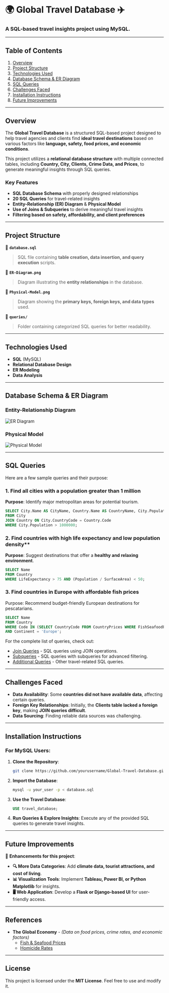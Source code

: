 # 🌍 **Global Travel Database** ✈️

### A SQL-based travel insights project using MySQL.

---

## Table of Contents
1. [Overview](#overview)
2. [Project Structure](#project-structure)
3. [Technologies Used](#technologies-used)
4. [Database Schema & ER Diagram](#database-schema--er-diagram)
5. [SQL Queries](#sql-queries)
6. [Challenges Faced](#challenges-faced)
7. [Installation Instructions](#installation-instructions)
8. [Future Improvements](#future-improvements)

---

## Overview

The **Global Travel Database** is a structured SQL-based project designed to help travel agencies and clients find **ideal travel destinations** based on various factors like **language, safety, food prices, and economic conditions**. 

This project utilizes a **relational database structure** with multiple connected tables, including **Country, City, Clients, Crime Data, and Prices**, to generate meaningful insights through SQL queries.

### **Key Features**
- **SQL Database Schema** with properly designed relationships
- **20 SQL Queries** for travel-related insights
- **Entity-Relationship (ER) Diagram** & **Physical Model**
- **Use of Joins & Subqueries** to derive meaningful travel insights
- **Filtering based on safety, affordability, and client preferences**

---

## Project Structure
📁 **`database.sql`**  
> SQL file containing **table creation, data insertion, and query execution** scripts.

📁 **`ER-Diagram.png`**  
> Diagram illustrating the **entity relationships** in the database.

📁 **`Physical-Model.png`**  
> Diagram showing the **primary keys, foreign keys, and data types** used.

📁 **`queries/`**  
> Folder containing categorized SQL queries for better readability.
> 
---

## **Technologies Used**
- **SQL** (MySQL)
- **Relational Database Design**
- **ER Modeling**
- **Data Analysis**

---

## **Database Schema & ER Diagram**
### **Entity-Relationship Diagram**
![ER Diagram](ER-Diagram.jpg)

### **Physical Model**
![Physical Model](Physical-Model.png)

---

## **SQL Queries**
Here are a few sample queries and their purpose:

### **1. Find all cities with a population greater than 1 million**
**Purpose**: Identify major metropolitan areas for potential tourism.
```sql
SELECT City.Name AS CityName, Country.Name AS CountryName, City.Population
FROM City
JOIN Country ON City.CountryCode = Country.Code
WHERE City.Population > 1000000;
```

### 2. Find countries with high life expectancy and low population density**
**Purpose**: Suggest destinations that offer a **healthy and relaxing environment**.
```sql
SELECT Name
FROM Country
WHERE LifeExpectancy > 75 AND (Population / SurfaceArea) < 50;
```

### 3. Find countries in Europe with affordable fish prices
Purpose: Recommend budget-friendly European destinations for pescatarians.
```sql
SELECT Name
FROM Country
WHERE Code IN (SELECT CountryCode FROM CountryPrices WHERE FishSeafoodPrice < 100) 
AND Continent = 'Europe';
```


For the complete list of queries, check out:

- [Join Queries](queries/join-queries.sql) - SQL queries using JOIN operations.
- [Subqueries](queries/subqueries.sql) - SQL queries with subqueries for advanced filtering.
- [Additional Queries](queries/additional-queries.sql) - Other travel-related SQL queries.

---

## Challenges Faced
- **Data Availability**: Some **countries did not have available data**, affecting certain queries.
- **Foreign Key Relationships**: Initially, the **Clients table lacked a foreign key**, making **JOIN queries difficult**.
- **Data Sourcing**: Finding reliable data sources was challenging.

---

## **Installation Instructions**

### **For MySQL Users:**
1. **Clone the Repository**:
   ```bash
   git clone https://github.com/yourusername/Global-Travel-Database.git
   ```
2. **Import the Database**:
   ```bash
   mysql -u your_user -p < database.sql
   ```
3. **Use the Travel Database**:
   ```sql
   USE travel_database;
   ```
4. **Run Queries & Explore Insights**:
   Execute any of the provided SQL queries to generate travel insights.

---

## **Future Improvements**
🚀 **Enhancements for this project**:
- **🔍 More Data Categories**: Add **climate data, tourist attractions, and cost of living**.
- **📊 Visualization Tools**: Implement **Tableau, Power BI, or Python Matplotlib** for insights.
- **🖥️ Web Application**: Develop a **Flask or Django-based UI** for user-friendly access.

---

## **References**
- **The Global Economy** - *(Data on food prices, crime rates, and economic factors)*  
  - [Fish & Seafood Prices](https://www.theglobaleconomy.com/rankings/fish_seafood_prices_wb/)
  - [Homicide Rates](https://www.theglobaleconomy.com/rankings/homicide_rate/)

---

## **License**
This project is licensed under the **MIT License**. Feel free to use and modify it.
